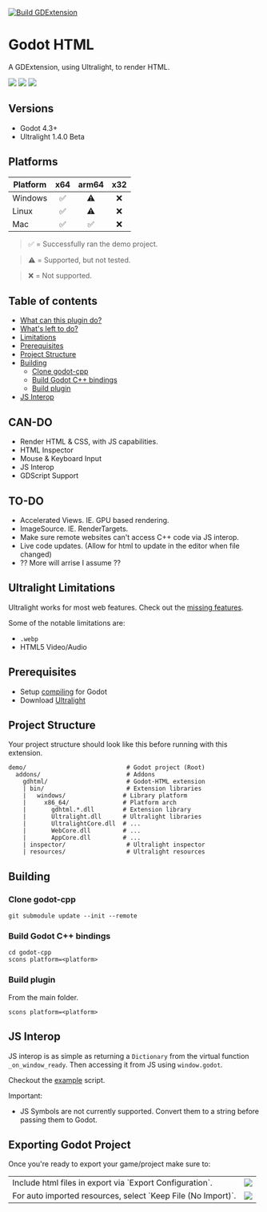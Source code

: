 [![Build GDExtension](https://github.com/Decapitated/Godot-HTML/actions/workflows/builds.yml/badge.svg)](https://github.com/Decapitated/Godot-HTML/actions/workflows/builds.yml)

# Godot HTML
A GDExtension, using Ultralight, to render HTML.

<img src="docs/images/WebView.png">
<img src="docs/images/EditorView.png">
<img src="docs/images/InspectorView.png">

## Versions
- Godot 4.3+
- Ultralight 1.4.0 Beta

## Platforms
| Platform | x64 | arm64 | x32 |
| - | :-: | :-: | :-: |
| Windows | :white_check_mark: |  :warning: | :x: |
| Linux | :white_check_mark: |  :warning: | :x: |
| Mac | :white_check_mark: | :white_check_mark: | :x: |

> :white_check_mark: = Successfully ran the demo project.

> :warning: = Supported, but not tested.

> :x: = Not supported.

## Table of contents
- [What can this plugin do?](#can-do)
- [What's left to do?](#to-do)
- [Limitations](#ultralight-limitations)
- [Prerequisites](#prerequisites)
- [Project Structure](#project-structure)
- [Building](#building)
  - [Clone godot-cpp](#clone-godot-cpp)
  - [Build Godot C++ bindings](#build-godot-cpp-bindings)
  - [Build plugin](#build-plugin)
- [JS Interop](#js-interop)

## CAN-DO
- Render HTML & CSS, with JS capabilities.
- HTML Inspector
- Mouse & Keyboard Input
- JS Interop
- GDScript Support

## TO-DO
- Accelerated Views. IE. GPU based rendering.
- ImageSource. IE. RenderTargets.
- Make sure remote websites can't access C++ code via JS interop.
- Live code updates. (Allow for html to update in the editor when file changed)
- ?? More will arrise I assume ??

## Ultralight Limitations
Ultralight works for most web features. Check out the [missing features](https://github.com/ultralight-ux/Ultralight/issues/178).

Some of the notable limitations are:
- `.webp`
- HTML5 Video/Audio

## Prerequisites
- Setup [compiling](https://docs.godotengine.org/en/stable/contributing/development/compiling/compiling_for_windows.html) for Godot
- Download [Ultralight](https://ultralig.ht/download/)

## Project Structure
Your project structure should look like this before running with this extension.
```
demo/                            # Godot project (Root)
  addons/                        # Addons
    gdhtml/                      # Godot-HTML extension
    | bin/                       # Extension libraries
    |   windows/                # Library platform
    |     x86_64/               # Platform arch
    |       gdhtml.*.dll        # Extension library
    |       Ultralight.dll      # Ultralight libraries
    |       UltralightCore.dll  # ...
    |       WebCore.dll         # ...
    |       AppCore.dll         # ...
    | inspector/                 # Ultralight inspector
    | resources/                 # Ultralight resources
```

## Building

### Clone godot-cpp
```
git submodule update --init --remote
```

### Build Godot C++ bindings
```
cd godot-cpp
scons platform=<platform>
```

### Build plugin

From the main folder.
```
scons platform=<platform>
```

## JS Interop
JS interop is as simple as returning a `Dictionary` from the virtual function `_on_window_ready`. Then accessing it from JS using `window.godot`.

Checkout the [example](demo/app_example.gd) script.

Important:
- JS Symbols are not currently supported. Convert them to a string before passing them to Godot.

## Exporting Godot Project
Once you're ready to export your game/project make sure to:
<table>
  <tr>
    <td>Include html files in export via `Export Configuration`.</td>
    <td><img src="docs/images/ExportConfiguration.png"></td>
  </tr>
  <tr>
    <td>For auto imported resources, select `Keep File (No Import)`.</td>
    <td><img src="docs/images/NoResourceImport.png"></td>
  </tr>
<table>
